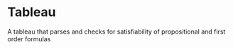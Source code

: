 # Tableau
A tableau that parses and checks for satisfiability of propositional and first order formulas
